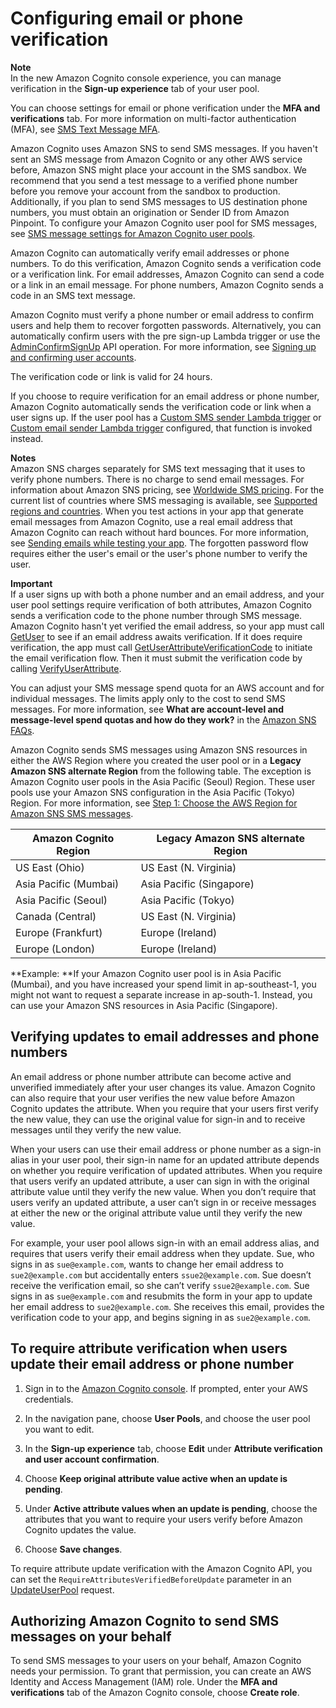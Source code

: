 # Configuring email or phone verification<a name="user-pool-settings-email-phone-verification"></a>

**Note**  
In the new Amazon Cognito console experience, you can manage verification in the **Sign\-up experience** tab of your user pool\.

You can choose settings for email or phone verification under the **MFA and verifications** tab\. For more information on multi\-factor authentication \(MFA\), see [SMS Text Message MFA](user-pool-settings-mfa-sms-text-message.md)\.

Amazon Cognito uses Amazon SNS to send SMS messages\. If you haven't sent an SMS message from Amazon Cognito or any other AWS service before, Amazon SNS might place your account in the SMS sandbox\. We recommend that you send a test message to a verified phone number before you remove your account from the sandbox to production\. Additionally, if you plan to send SMS messages to US destination phone numbers, you must obtain an origination or Sender ID from Amazon Pinpoint\. To configure your Amazon Cognito user pool for SMS messages, see [SMS message settings for Amazon Cognito user pools](user-pool-sms-settings.md)\.

Amazon Cognito can automatically verify email addresses or phone numbers\. To do this verification, Amazon Cognito sends a verification code or a verification link\. For email addresses, Amazon Cognito can send a code or a link in an email message\. For phone numbers, Amazon Cognito sends a code in an SMS text message\.

Amazon Cognito must verify a phone number or email address to confirm users and help them to recover forgotten passwords\. Alternatively, you can automatically confirm users with the pre sign\-up Lambda trigger or use the [AdminConfirmSignUp](https://docs.aws.amazon.com/cognito-user-identity-pools/latest/APIReference/API_AdminConfirmSignUp.html) API operation\. For more information, see [Signing up and confirming user accounts](signing-up-users-in-your-app.md)\.

The verification code or link is valid for 24 hours\.

If you choose to require verification for an email address or phone number, Amazon Cognito automatically sends the verification code or link when a user signs up\. If the user pool has a [Custom SMS sender Lambda trigger](user-pool-lambda-custom-sms-sender.md) or [Custom email sender Lambda trigger](user-pool-lambda-custom-email-sender.md) configured, that function is invoked instead\.

**Notes**  
Amazon SNS charges separately for SMS text messaging that it uses to verify phone numbers\. There is no charge to send email messages\. For information about Amazon SNS pricing, see [Worldwide SMS pricing](https://aws.amazon.com/sns/sms-pricing/)\. For the current list of countries where SMS messaging is available, see [Supported regions and countries](https://docs.aws.amazon.com/sns/latest/dg/sms_supported-countries.html)\. 
When you test actions in your app that generate email messages from Amazon Cognito, use a real email address that Amazon Cognito can reach without hard bounces\. For more information, see [Sending emails while testing your app](signing-up-users-in-your-app.md#managing-users-accounts-email-testing)\.
The forgotten password flow requires either the user's email or the user's phone number to verify the user\.

**Important**  
If a user signs up with both a phone number and an email address, and your user pool settings require verification of both attributes, Amazon Cognito sends a verification code to the phone number through SMS message\. Amazon Cognito hasn't yet verified the email address, so your app must call [GetUser](https://docs.aws.amazon.com/cognito-user-identity-pools/latest/APIReference/API_GetUser.html) to see if an email address awaits verification\. If it does require verification, the app must call [GetUserAttributeVerificationCode](https://docs.aws.amazon.com/cognito-user-identity-pools/latest/APIReference/API_GetUserAttributeVerificationCode.html) to initiate the email verification flow\. Then it must submit the verification code by calling [VerifyUserAttribute](https://docs.aws.amazon.com/cognito-user-identity-pools/latest/APIReference/API_VerifyUserAttribute.html)\.

You can adjust your SMS message spend quota for an AWS account and for individual messages\. The limits apply only to the cost to send SMS messages\. For more information, see **What are account\-level and message\-level spend quotas and how do they work?** in the [Amazon SNS FAQs](http://aws.amazon.com/sns/faqs/)\.

Amazon Cognito sends SMS messages using Amazon SNS resources in either the AWS Region where you created the user pool or in a **Legacy Amazon SNS alternate Region** from the following table\. The exception is Amazon Cognito user pools in the Asia Pacific \(Seoul\) Region\. These user pools use your Amazon SNS configuration in the Asia Pacific \(Tokyo\) Region\. For more information, see [Step 1: Choose the AWS Region for Amazon SNS SMS messages](user-pool-sms-settings.md#sms-choose-a-region)\.


| Amazon Cognito Region | Legacy Amazon SNS alternate Region | 
| --- | --- | 
| US East \(Ohio\) | US East \(N\. Virginia\) | 
| Asia Pacific \(Mumbai\) | Asia Pacific \(Singapore\) | 
| Asia Pacific \(Seoul\) | Asia Pacific \(Tokyo\) | 
| Canada \(Central\) | US East \(N\. Virginia\) | 
| Europe \(Frankfurt\) | Europe \(Ireland\) | 
| Europe \(London\) | Europe \(Ireland\) | 

**Example: **If your Amazon Cognito user pool is in Asia Pacific \(Mumbai\), and you have increased your spend limit in ap\-southeast\-1, you might not want to request a separate increase in ap\-south\-1\. Instead, you can use your Amazon SNS resources in Asia Pacific \(Singapore\)\. 

## Verifying updates to email addresses and phone numbers<a name="user-pool-settings-verifications-verify-attribute-updates"></a>

An email address or phone number attribute can become active and unverified immediately after your user changes its value\. Amazon Cognito can also require that your user verifies the new value before Amazon Cognito updates the attribute\. When you require that your users first verify the new value, they can use the original value for sign\-in and to receive messages until they verify the new value\.

When your users can use their email address or phone number as a sign\-in alias in your user pool, their sign\-in name for an updated attribute depends on whether you require verification of updated attributes\. When you require that users verify an updated attribute, a user can sign in with the original attribute value until they verify the new value\. When you don’t require that users verify an updated attribute, a user can’t sign in or receive messages at either the new or the original attribute value until they verify the new value\. 

For example, your user pool allows sign\-in with an email address alias, and requires that users verify their email address when they update\. Sue, who signs in as `sue@example.com`, wants to change her email address to `sue2@example.com` but accidentally enters `ssue2@example.com`\. Sue doesn’t receive the verification email, so she can’t verify `ssue2@example.com`\. Sue signs in as `sue@example.com` and resubmits the form in your app to update her email address to `sue2@example.com`\. She receives this email, provides the verification code to your app, and begins signing in as `sue2@example.com`\. 

## To require attribute verification when users update their email address or phone number

1. Sign in to the [Amazon Cognito console](https://console.aws.amazon.com/cognito/home)\. If prompted, enter your AWS credentials\.

1. In the navigation pane, choose **User Pools**, and choose the user pool you want to edit\.

1. In the **Sign\-up experience** tab, choose **Edit** under **Attribute verification and user account confirmation**\.

1. Choose **Keep original attribute value active when an update is pending**\.

1. Under **Active attribute values when an update is pending**, choose the attributes that you want to require your users verify before Amazon Cognito updates the value\.

1. Choose **Save changes**\.

To require attribute update verification with the Amazon Cognito API, you can set the `RequireAttributesVerifiedBeforeUpdate` parameter in an [UpdateUserPool](https://docs.aws.amazon.com/cognito-user-identity-pools/latest/APIReference/API_UpdateUserPool.html) request\.

## Authorizing Amazon Cognito to send SMS messages on your behalf<a name="user-pool-settings-verifications-iam-role-for-sms"></a>

To send SMS messages to your users on your behalf, Amazon Cognito needs your permission\. To grant that permission, you can create an AWS Identity and Access Management \(IAM\) role\. Under the **MFA and verifications** tab of the Amazon Cognito console, choose **Create role**\.
